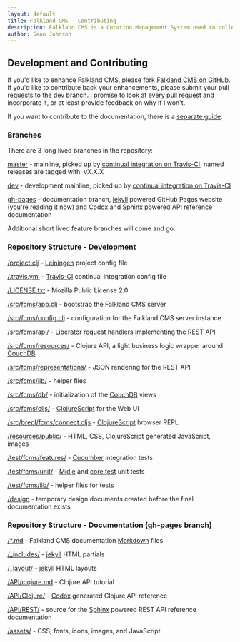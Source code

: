 ```yaml
---
layout: default
title: Falkland CMS - Contributing
description: Falkland CMS is a Curation Management System used to collect, organize, curate and present the knowledge that exists in the world about a particular topic.
author: Sean Johnson
---
```


## Development and Contributing

If you'd like to enhance Falkland CMS, please fork [Falkland CMS on GitHub](https://github.com/SnootyMonkey/Falkland-CMS). If you'd like to contribute back your enhancements, please submit your pull requests to the dev branch. I promise to look at every pull request and incorporate it, or at least provide feedback on why if I won't.

If you want to contribute to the documentation, there is a [separate guide](https://github.com/SnootyMonkey/Falkland-CMS/blob/gh-pages/README.md).

### Branches

There are 3 long lived branches in the repository:

[master](https://github.com/SnootyMonkey/Falkland-CMS/tree/master) - mainline, picked up by [continual integration on Travis-CI](https://travis-ci.org/SnootyMonkey/Falkland-CMS), named releases are tagged with: vX.X.X


[dev](https://github.com/SnootyMonkey/Falkland-CMS/tree/dev) - development mainline, picked up by [continual integration on Travis-CI](https://travis-ci.org/SnootyMonkey/Falkland-CMS)

[gh-pages](https://github.com/SnootyMonkey/Falkland-CMS/tree/gh-pages) - documentation branch, [jekyll](http://jekyllrb.com/) powered GitHub Pages website (you're reading it now) and [Codox](https://github.com/weavejester/codox) and [Sphinx](http://sphinx-doc.org/) powered API reference documentation

Additional short lived feature branches will come and go.


### Repository Structure - Development

[/project.clj](https://github.com/SnootyMonkey/Falkland-CMS/blob/master/project.clj) - [Leiningen](http://leiningen.org/) project config file

[/.travis.yml](https://github.com/SnootyMonkey/Falkland-CMS/blob/master/.travis.yml) - [Travis-CI](https://travis-ci.org/SnootyMonkey/Falkland-CMS) continual integration config file

[/LICENSE.txt](https://github.com/SnootyMonkey/Falkland-CMS/blob/master/LICENSE.txt) - Mozilla Public License 2.0

[/src/fcms/app.clj](https://github.com/SnootyMonkey/Falkland-CMS/blob/master/src/fcms/app.clj) - bootstrap the Falkland CMS server

[/src/fcms/config.clj](https://github.com/SnootyMonkey/Falkland-CMS/blob/master/src/fcms/config.clj) - configuration for the Falkland CMS server instance

[/src/fcms/api/](https://github.com/SnootyMonkey/Falkland-CMS/blob/master/src/fcms/api/) - [Liberator](http://clojure-liberator.github.io/liberator/) request handlers implementing the REST API

[/src/fcms/resources/](https://github.com/SnootyMonkey/Falkland-CMS/blob/master/src/fcms/resources/) - Clojure API, a light business logic wrapper around [CouchDB](http://couchdb.apache.org/)

[/src/fcms/representations/](https://github.com/SnootyMonkey/Falkland-CMS/blob/master/src/fcms/representations/) - JSON rendering for the REST API

[/src/fcms/lib/](https://github.com/SnootyMonkey/Falkland-CMS/blob/master/src/fcms/lib/) - helper files

[/src/fcms/db/](https://github.com/SnootyMonkey/Falkland-CMS/blob/master/src/fcms/db/) - initialization of the [CouchDB](http://couchdb.apache.org/) views

[/src/fcms/cljs/](https://github.com/SnootyMonkey/Falkland-CMS/blob/master/src/fcms/cljs/) - [ClojureScript](https://github.com/clojure/clojurescript) for the Web UI

[/src/brepl/fcms/connect.cljs](https://github.com/SnootyMonkey/Falkland-CMS/blob/master/src/brepl/fcms/connect.cljs) - [ClojureScript](https://github.com/clojure/clojurescript) browser REPL

[/resources/public/](https://github.com/SnootyMonkey/Falkland-CMS/blob/master/resources/public/) - HTML, CSS, ClojureScript generated JavaScript, images

[/test/fcms/features/](https://github.com/SnootyMonkey/Falkland-CMS/blob/master/test/fcms/features/) - [Cucumber](http://cukes.info/) integration tests

[/test/fcms/unit/](https://github.com/SnootyMonkey/Falkland-CMS/blob/master/test/fcms/unit/) - [Midje](https://github.com/marick/Midje) and [core.test](http://richhickey.github.io/clojure/clojure.test-api.html) unit tests

[/test/fcms/lib/](https://github.com/SnootyMonkey/Falkland-CMS/blob/master/test/fcms/lib/) - helper files for tests

[/design](https://github.com/SnootyMonkey/Falkland-CMS/blob/master/design/) - temporary design documents created before the final documentation exists 

### Repository Structure - Documentation (gh-pages branch)

[/*.md](https://github.com/SnootyMonkey/Falkland-CMS/blob/gh-pages/) - Falkland CMS documentation [Markdown](http://daringfireball.net/projects/markdown/) files 

[/_includes/](https://github.com/SnootyMonkey/Falkland-CMS/blob/gh-pages/_includes/) - [jekyll](http://jekyllrb.com/) HTML partials

[/_layout/](https://github.com/SnootyMonkey/Falkland-CMS/blob/gh-pages/_layouts/) - [jekyll](http://jekyllrb.com/) HTML layouts

[/API/clojure.md](https://github.com/SnootyMonkey/Falkland-CMS/blob/gh-pages/API/clojure.md) - Clojure API tutorial

[/API/Clojure/](https://github.com/SnootyMonkey/Falkland-CMS/blob/gh-pages/API/Clojure/) - [Codox](https://github.com/weavejester/codox) generated Clojure API reference

[/API/REST/](https://github.com/SnootyMonkey/Falkland-CMS/blob/gh-pages/API/REST/) - source for the [Sphinx](http://sphinx-doc.org/) powered REST API reference documentation

[/assets/](https://github.com/SnootyMonkey/Falkland-CMS/blob/gh-pages/assets/) - CSS, fonts, icons, images, and JavaScript